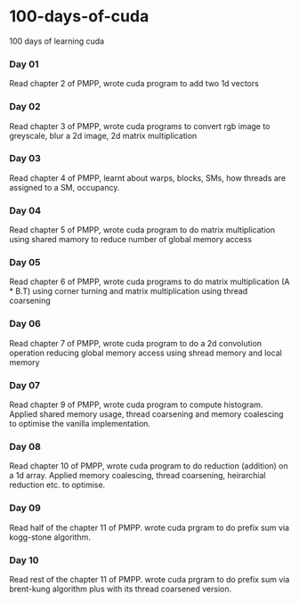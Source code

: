 # 100-days-of-cuda
100 days of learning cuda

### Day 01
Read chapter 2 of PMPP, wrote cuda program to add two 1d vectors

### Day 02
Read chapter 3 of PMPP, wrote cuda programs to convert rgb image to greyscale, blur a 2d image, 2d matrix multiplication

### Day 03
Read chapter 4 of PMPP, learnt about warps, blocks, SMs, how threads are assigned to a SM, occupancy.

### Day 04
Read chapter 5 of PMPP, wrote cuda program to do matrix multiplication using shared mamory to reduce number of global memory access

### Day 05
Read chapter 6 of PMPP, wrote cuda programs to do matrix multiplication (A * B.T) using corner turning and matrix multiplication using thread coarsening

### Day 06
Read chapter 7 of PMPP, wrote cuda program to do a 2d convolution operation reducing global memory access using shread memory and local memory

### Day 07
Read chapter 9 of PMPP, wrote cuda program to compute histogram. Applied shared memory usage, thread coarsening and memory coalescing to optimise the vanilla implementation.

### Day 08
Read chapter 10 of PMPP, wrote cuda program to do reduction (addition) on a 1d array. Applied memory coalescing, thread coarsening, heirarchial reduction etc. to optimise.

### Day 09
Read half of the chapter 11 of PMPP. wrote cuda prgram to do prefix sum via kogg-stone algorithm.

### Day 10
Read rest of the chapter 11 of PMPP. wrote cuda prgram to do prefix sum via brent-kung algorithm plus with its thread coarsened version.
